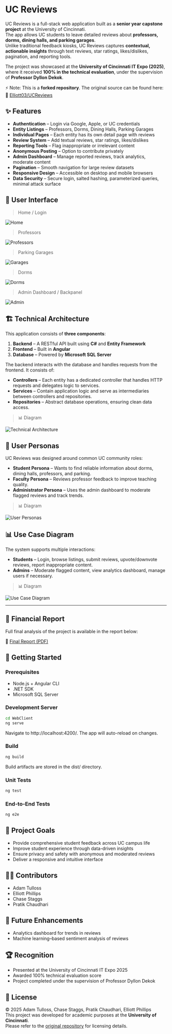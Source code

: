# UC Reviews

UC Reviews is a full-stack web application built as a **senior year capstone project** at the University of Cincinnati.  
The app allows UC students to leave detailed reviews about **professors, dorms, dining halls, and parking garages**.  
Unlike traditional feedback kiosks, UC Reviews captures **contextual, actionable insights** through text reviews, star ratings, likes/dislikes, pagination, and reporting tools.  

The project was showcased at the **University of Cincinnati IT Expo (2025)**, where it received **100% in the technical evaluation**, under the supervision of **Professor Dyllon Dekok**.  

⚡ Note: This is a **forked repository**. The original source can be found here:  
🔗 [Elliott03/UCReviews](https://github.com/Elliott03/UCReviews)

## ✨ Features

- **Authentication** – Login via Google, Apple, or UC credentials  
- **Entity Listings** – Professors, Dorms, Dining Halls, Parking Garages  
- **Individual Pages** – Each entity has its own detail page with reviews  
- **Review System** – Add textual reviews, star ratings, likes/dislikes  
- **Reporting Tools** – Flag inappropriate or irrelevant content  
- **Anonymous Posting** – Option to contribute privately  
- **Admin Dashboard** – Manage reported reviews, track analytics, moderate content  
- **Pagination** – Smooth navigation for large review datasets  
- **Responsive Design** – Accessible on desktop and mobile browsers  
- **Data Security** – Secure login, salted hashing, parameterized queries, minimal attack surface  

## 📸 User Interface


> Home / Login
  
  ![Home](./web-client/home.webp)

> Professors

  ![Professors](./web-client/professors.webp)

> Parking Garages

  ![Garages](./web-client/garages.webp)

> Dorms

  ![Dorms](./web-client/dorms.webp)

> Admin Dashboard / Backpanel

  ![Admin](./web-client/admin.webp)


## 🏗️ Technical Architecture

This application consists of **three components**:  

1. **Backend** – A RESTful API built using **C#** and **Entity Framework**  
2. **Frontend** – Built in **Angular**  
3. **Database** – Powered by **Microsoft SQL Server**  

The backend interacts with the database and handles requests from the frontend. It consists of:  

- **Controllers** – Each entity has a dedicated controller that handles HTTP requests and delegates logic to services.  
- **Services** – Contain application logic and serve as intermediaries between controllers and repositories.  
- **Repositories** – Abstract database operations, ensuring clean data access.  

> 📊 Diagram

![Technical Architecture](./diagram-1.png)


## 👥 User Personas

UC Reviews was designed around common UC community roles:  

- **Student Persona** – Wants to find reliable information about dorms, dining halls, professors, and parking.  
- **Faculty Persona** – Reviews professor feedback to improve teaching quality.  
- **Administrator Persona** – Uses the admin dashboard to moderate flagged reviews and track trends.  

> 📊 Diagram

![User Personas](./user-persona.png)


## 📊 Use Case Diagram

The system supports multiple interactions:  

- **Students** – Login, browse listings, submit reviews, upvote/downvote reviews, report inappropriate content.  
- **Admins** – Moderate flagged content, view analytics dashboard, manage users if necessary.  

> 📊 Diagram

![Use Case Diagram](./usecase.png)

---

## 📑 Financial Report

Full final analysis of the project is available in the report below:  

📄 [Final Report (PDF)](./Financial_Report.pdf)


## 🚀 Getting Started

### Prerequisites
- Node.js + Angular CLI
- .NET SDK
- Microsoft SQL Server

### Development Server
```bash
cd WebClient
ng serve
```
Navigate to http://localhost:4200/. The app will auto-reload on changes.

### Build
```bash
ng build
```
Build artifacts are stored in the dist/ directory.

### Unit Tests
```bash
ng test
```

### End-to-End Tests
```bash
ng e2e
```

## 🎯 Project Goals
- Provide comprehensive student feedback across UC campus life  
- Improve student experience through data-driven insights  
- Ensure privacy and safety with anonymous and moderated reviews  
- Deliver a responsive and intuitive interface  


## 👩‍💻 Contributors
- Adam Tulloss  
- Elliott Phillips  
- Chase Staggs  
- Pratik Chaudhari  


## 🔮 Future Enhancements
- Analytics dashboard for trends in reviews  
- Machine learning–based sentiment analysis of reviews  


## 🏆 Recognition
- Presented at the University of Cincinnati IT Expo 2025  
- Awarded 100% technical evaluation score  
- Project completed under the supervision of Professor Dyllon Dekok  

## 📜 License
© 2025 Adam Tulloss, Chase Staggs, Pratik Chaudhari, Elliott Phillips  
This project was developed for academic purposes at the **University of Cincinnati**.  
Please refer to the [original repository](https://github.com/Elliott03/UCReviews) for licensing details.

